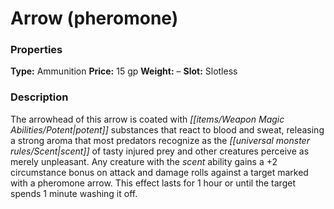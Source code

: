 ﻿---
Title: "Arrow (pheromone)"
Type: "Ammunition"
Price: "15 gp"
Weight: "–"
Slot: "Slotless"
Description: |
  "The arrowhead of this arrow is coated with potent substances that react to blood and sweat, releasing a strong aroma that most predators recognize as the scent of tasty injured prey and other creatures perceive as merely unpleasant. Any creature with the scent ability gains a +2 circumstance bonus on attack and damage rolls against a target marked with a pheromone arrow. This effect lasts for 1 hour or until the target spends 1 minute washing it off."
Sources: "['Alchemy Manual', 'Elves of Golarion']"
---

# Arrow (pheromone)

### Properties

**Type:** Ammunition **Price:** 15 gp **Weight:** – **Slot:** Slotless

### Description

The arrowhead of this arrow is coated with _[[items/Weapon Magic Abilities/Potent|potent]]_ substances that react to blood and sweat, releasing a strong aroma that most predators recognize as the _[[universal monster rules/Scent|scent]]_ of tasty injured prey and other creatures perceive as merely unpleasant. Any creature with the _scent_ ability gains a +2 circumstance bonus on attack and damage rolls against a target marked with a pheromone arrow. This effect lasts for 1 hour or until the target spends 1 minute washing it off.

